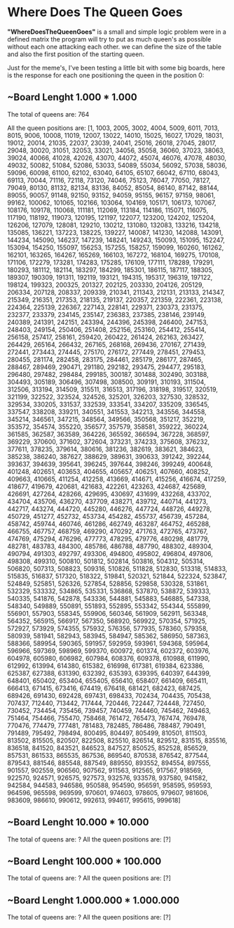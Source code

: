 # Where Does The Queen Goes
**"WhereDoesTheQueenGoes"** is a small and simple logic problem were in a defined matrix the program will try to put as much queen's as possible without each one attacking each other. we can define the size of the table and also the first position of the starting queen.

Just for the meme's, I've been testing a little bit with some big boards, here is the response for each one positioning the queen in the position 0:

## ~Board Lenght 1.000 * 1.000

The total of queens are: 764

All the queen positions are:
[1, 1003, 2005, 3002, 4004, 5009, 6011, 7013, 8015, 9006, 10008, 11019, 12007, 13022, 14010, 15025, 16027, 17029, 18031, 19012, 20014, 21035, 22037, 23039, 24041, 25016, 26018, 27045, 28017, 29048, 30020, 31051, 32053, 33021, 34056, 35058, 36060, 37023, 38063, 39024, 40066, 41028, 42026, 43070, 44072, 45074, 46076, 47078, 48030, 49032, 50082, 51084, 52086, 53033, 54089, 55034, 56092, 57038, 58036, 59096, 60098, 61100, 62102, 63040, 64105, 65107, 66042, 67110, 68043, 69113, 70044, 71116, 72118, 73120, 74046, 75123, 76047, 77050, 78127, 79049, 80130, 81132, 82134, 83136, 84052, 85054, 86140, 87142, 88144, 89055, 90057, 91148, 92150, 93152, 94059, 95155, 96157, 97159, 98061, 99162, 100062, 101065, 102166, 103064, 104169, 105171, 106173, 107067, 108176, 109178, 110068, 111181, 112069, 113184, 114186, 115071, 116075, 117190, 118192, 119073, 120195, 121197, 122077, 123200, 124202, 125204, 126206, 127079, 128081, 129210, 130212, 131080, 132083, 133216, 134218, 135085, 136221, 137223, 138225, 139227, 140087, 141230, 142088, 143091, 144234, 145090, 146237, 147239, 148241, 149243, 150093, 151095, 152247, 153094, 154250, 155097, 156253, 157255, 158257, 159099, 160260, 161262, 162101, 163265, 164267, 165269, 166103, 167272, 168104, 169275, 170108, 171106, 172279, 173281, 174283, 175285, 176109, 177111, 178289, 179291, 180293, 181112, 182114, 183297, 184299, 185301, 186115, 187117, 188305, 189307, 190309, 191311, 192119, 193121, 194315, 195317, 196319, 197122, 198124, 199323, 200325, 201327, 202125, 203330, 204126, 205129, 206334, 207128, 208337, 209339, 210341, 211343, 212131, 213133, 214347, 215349, 216351, 217353, 218135, 219137, 220357, 221359, 222361, 223138, 224364, 225139, 226367, 227143, 228141, 229371, 230373, 231375, 232377, 233379, 234145, 235147, 236383, 237385, 238146, 239149, 240389, 241391, 242151, 243394, 244396, 245398, 246400, 247153, 248403, 249154, 250406, 251408, 252156, 253160, 254412, 255414, 256158, 257417, 258161, 259420, 260422, 261424, 262163, 263427, 264429, 265164, 266432, 267165, 268168, 269436, 270167, 271439, 272441, 273443, 274445, 275170, 276172, 277449, 278451, 279453, 280455, 281174, 282458, 283175, 284461, 285179, 286177, 287465, 288467, 289469, 290471, 291180, 292182, 293475, 294477, 295183, 296480, 297482, 298484, 299185, 300187, 301488, 302490, 303188, 304493, 305189, 306496, 307498, 308500, 309191, 310193, 311504, 312506, 313194, 314509, 315511, 316513, 317196, 318198, 319517, 320519, 321199, 322522, 323524, 324526, 325201, 326203, 327530, 328532, 329534, 330205, 331537, 332539, 333541, 334207, 335209, 336545, 337547, 338208, 339211, 340551, 341553, 342213, 343556, 344558, 345214, 346561, 347215, 348564, 349566, 350568, 351217, 352219, 353572, 354574, 355220, 356577, 357579, 358581, 359222, 360224, 361585, 362587, 363589, 364226, 365592, 366594, 367228, 368597, 369229, 370600, 371602, 372604, 373231, 374233, 375608, 376232, 377611, 378235, 379614, 380616, 381236, 382619, 383621, 384623, 385238, 386240, 387627, 388629, 389631, 390633, 391242, 392244, 393637, 394639, 395641, 396245, 397644, 398246, 399249, 400648, 401248, 402651, 403653, 404655, 405657, 406251, 407660, 408252, 409663, 410665, 411254, 412258, 413669, 414671, 415256, 416674, 417259, 418677, 419679, 420681, 421683, 422261, 423263, 424687, 425689, 426691, 427264, 428266, 429695, 430697, 431699, 432268, 433702, 434704, 435706, 436270, 437709, 438271, 439712, 440714, 441273, 442717, 443274, 444720, 445280, 446276, 447724, 448726, 449278, 450729, 451277, 452732, 453734, 454282, 455737, 456739, 457284, 458742, 459744, 460746, 461286, 462749, 463287, 464752, 465288, 466755, 467757, 468759, 469290, 470292, 471763, 472765, 473767, 474769, 475294, 476296, 477773, 478295, 479776, 480298, 481779, 482781, 483783, 484300, 485786, 486788, 487790, 488302, 489304, 490794, 491303, 492797, 493306, 494800, 495802, 496804, 497806, 498308, 499310, 500810, 501812, 502814, 503816, 504312, 505314, 506820, 507313, 508823, 509316, 510826, 511828, 512830, 513318, 514833, 515835, 516837, 517320, 518322, 519841, 520321, 521844, 522324, 523847, 524849, 525851, 526326, 527854, 528856, 529858, 530328, 531861, 532329, 533332, 534865, 535331, 536868, 537870, 538872, 539333, 540335, 541876, 542878, 543336, 544881, 545883, 546885, 547338, 548340, 549889, 550891, 551893, 552895, 553342, 554344, 555899, 556901, 557903, 558345, 559906, 560346, 561909, 562911, 563348, 564352, 565915, 566917, 567350, 568920, 569922, 570354, 571925, 572927, 573929, 574355, 575932, 576356, 577935, 578360, 579358, 580939, 581941, 582943, 583945, 584947, 585362, 586950, 587363, 588366, 589954, 590365, 591957, 592959, 593961, 594368, 595964, 596966, 597369, 598969, 599370, 600972, 601374, 602372, 603976, 604978, 605980, 606982, 607984, 608376, 609378, 610988, 611990, 612992, 613994, 614380, 615382, 616998, 617381, 619384, 623386, 625387, 627388, 631390, 632392, 635393, 639395, 640397, 644399, 648401, 650402, 653404, 655405, 656410, 658407, 661409, 665411, 666413, 671415, 673416, 674419, 676418, 681421, 682423, 687425, 689426, 691430, 692428, 697431, 698433, 702434, 704435, 705438, 707437, 712440, 713442, 717444, 720446, 722447, 724448, 727450, 730452, 734454, 735456, 739457, 740459, 744460, 745462, 749463, 751464, 754466, 755470, 758468, 761472, 765473, 767474, 769478, 770476, 774479, 777481, 781483, 782485, 786486, 788487, 790491, 791489, 795492, 798494, 800495, 804497, 805499, 810501, 811503, 813502, 815505, 820507, 822508, 825510, 826514, 829512, 831515, 835516, 836518, 841520, 843521, 846523, 847527, 850525, 852528, 856529, 857531, 861533, 865535, 867536, 869540, 870538, 876542, 877544, 879543, 881546, 885548, 887549, 889550, 893552, 894554, 897555, 901557, 902559, 906560, 907562, 911563, 912565, 917567, 918569, 922570, 924571, 926575, 927573, 932576, 933578, 937580, 941582, 942584, 944583, 946586, 950588, 954590, 956591, 958595, 959593, 964596, 965598, 969599, 970601, 974603, 978605, 979607, 981606, 983609, 986610, 990612, 992613, 994617, 995615, 999618]



## ~Board Lenght 10.000 * 10.000
The total of queens are: ?
All the queen positions are:
[?]



## ~Board Lenght 100.000 * 100.000

The total of queens are: ?
All the queen positions are:
[?]



## ~Board Lenght 1.000.000 * 1.000.000

The total of queens are: ?
All the queen positions are:
[?]

